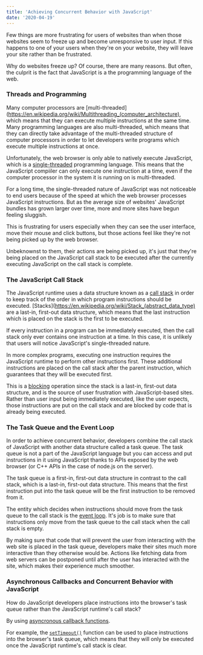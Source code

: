 ```yaml
---
title: 'Achieving Concurrent Behavior with JavaScript'
date: '2020-04-19'
---
```


Few things are more frustrating for users of websites than when those websites seem to freeze up and become unresponsive to user input. If this happens to one of your users when they're on your website, they will leave your site rather than be frustrated.

Why do websites freeze up? Of course, there are many reasons. But often, the culprit is the fact that JavaScript is a the programming language of the web. 

### Threads and Programming

Many computer processors are [multi-threaded](https://en.wikipedia.org/wiki/Multithreading_(computer_architecture), which means that they can execute multiple instructions at the same time. Many programming languages are also multi-threaded, which means that they can directly take advantage of the multi-threaded structure of computer processors in order to let developers write programs which execute multiple instructions at once. 

Unfortunately, the web browser is only able to natively execute JavaScript, which is a [single-threaded](https://en.wikipedia.org/wiki/Thread_(computing)#Single_threading) programming language. This means that the JavaScript compiiler can only execute one instruction at a time, even if the computer processor in the system it is running on is multi-threaded. 

For a long time, the single-threaded nature of JavaScript was not noticeable to end users because of the speed at which the web browser processes JavaScript instructions. But as the average size of websites' JavaScript bundles has grown larger over time, more and more sites have begun feeling sluggish.

This is frustrating for users especially when they can see the user interface, move their mouse and click buttons, but those actions feel like they're not being picked up by the web browser. 

Unbeknownst to them, their actions are being picked up, it's just that they're being placed on the JavaScript call stack to be executed after the currently executing JavaScript on the call stack is complete. 

### The JavaScript Call Stack

The JavaScript runtime uses a data structure known as a [call stack](https://developer.mozilla.org/en-US/docs/Glossary/Call_stack) in order to keep track of the order in which program instructions should be executed. [Stacks](https://en.wikipedia.org/wiki/Stack_(abstract_data_type) are a last-in, first-out data structure, which means that the last instruction which is placed on the stack is the first to be executed.

If every instruction in a program can be immediately executed, then the call stack only ever contains one instruction at a time. In this case, it is unlikely that users will notice JavaScript's single-threaded nature.   

In more complex programs, executing one instruction requires the JavaScript runtime to perform other instructions first. These additional instructions are placed on the call stack after the parent instruction, which guarantees that they will be executed first. 

This is a [blocking](https://en.wikipedia.org/wiki/Blocking_(computing)) operation since the stack is a last-in, first-out data structure, and is the source of user frustration with JavaScript-based sites. Rather than user input being immediately executed, like the user expects, those instructions are put on the call stack and are blocked by code that is already being executed. 

### The Task Queue and the Event Loop

In order to achieve concurrent behavior, developers combine the call stack of JavaScript with another data structure called a task queue. The task queue is not a part of the JavaScript language but you can access and put instructions in it using JavaScript thanks to APIs exposed by the web browser (or C++ APIs in the case of node.js on the server). 

The task queue is a first-in, first-out data structure in contrast to the call stack, which is a last-in, first-out data structure. This means that the first instruction put into the task queue will be the first instruction to be removed from it. 

The entity which decides when instructions should move from the task queue to the call stack is the [event loop](https://developer.mozilla.org/en-US/docs/Web/JavaScript/EventLoop). It's job is to make sure that instructions only move from the task queue to the call stack when the call stack is empty. 

By making sure that code that will prevent the user from interacting with the web site is placed in the task queue, developers make their sites much more interactive than they otherwise would be. Actions like fetching data from web servers can be postponed until after the user has interacted with the site, which makes their experience much smoother. 

### Asynchronous Callbacks and Concurrent Behavior with JavaScript

How do JavaScript developers place instructions into the browser's task queue rather than the JavaScript runtime's call stack? 

By using [asyncronous callback functions](https://flaviocopes.com/javascript-callbacks/).

For example, the [`setTimeout()`](https://developer.mozilla.org/en-US/docs/Learn/JavaScript/Asynchronous/Timeouts_and_intervals) function can be used to place instructions into the browser's task queue, which means that they will only be executed once the JavaScript runtime's call stack is clear. 